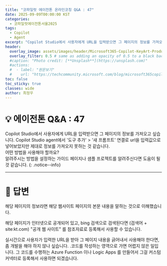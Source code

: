 ```yaml
---
title: "코파일럿 에이전톤 온라인코칭 Q&A : 47"
date: 2025-09-09T00:00:00 KST
categories:
  - 코파일럿에이전톤서울2025
tags:
  - Copilot
  - Agent
excerpt: "Copilot Studio에서 사용자에게 URL을 입력받으면 그 페이지의 정보를 가져오고 싶습니다. Copilot Studio agent에서 '도구 추가' > '새 프롬프트' 연결로 url을 입력값으로 넣어보았지만 제대로 정보를 가져오지 못하는 것 같습니다.  "
header:
  overlay_image: assets/images/header/Microsoft365-Copilot-KeyArt-Productivity-6K-01.png
  overlay_filter: 0.5 # same as adding an opacity of 0.5 to a black background
  #caption: "Photo credit: [**Unsplash**](https://unsplash.com)"
  #actions:
  #  - label: "원문보기"
  #    url: "https://techcommunity.microsoft.com/blog/microsoft365copilotblog/what%E2%80%99s-new-in-microsoft-365-copilot--july-2025/4438253"
toc: false
toc_sticky: true
classes: wide
author: 최정우
---
```


# 💡 에이전톤 Q&A : 47


Copilot Studio에서 사용자에게 URL을 입력받으면 그 페이지의 정보를 가져오고 싶습니다. Copilot Studio agent에서 '도구 추가' > '새 프롬프트' 연결로 url을 입력값으로 넣어보았지만 제대로 정보를 가져오지 못하는 것 같습니다.  
어떤 방법을 사용해야 할까요?  
알려주시는 방법을 설정하는 가이드 페이지나 샘플 프로젝트를 알려주신다면 도움이 될 것 같습니다.
{: .notice--info}

---

# 📝 답변


해당 페이지의 정보라면 해당 웹사이트 페이지의 본문 내용을 말하는 것으로 이해했습니다.

해당 페이지가 인터넷으로 공개되어 있고, bing 검색으로 검색된다면 (검색어 + site:kt.com) "공개 웹 사이트" 를 참조자료로 등록해서 사용할 수 있습니다.

실시간으로 사용자가 입력한 URL을 받아 그 페이지 내용을 긁어내서 사용해야 한다면, 좀 개발을 해야 하지 않나 싶습니다. .코드를 작성하는 영역으로 가면 어렵지 않은 일입니다. 그 코드를 수행하는 Azure Function 이나 Logic Apps 를 만들어서 그걸 커스텀 커넥터로 등록해서 사용하면 되겠습니다.



